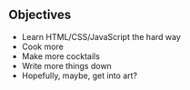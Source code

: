 ## Objectives ##
* Learn HTML/CSS/JavaScript the hard way
* Cook more
* Make more cocktails
* Write more things down
* Hopefully, maybe, get into art?
